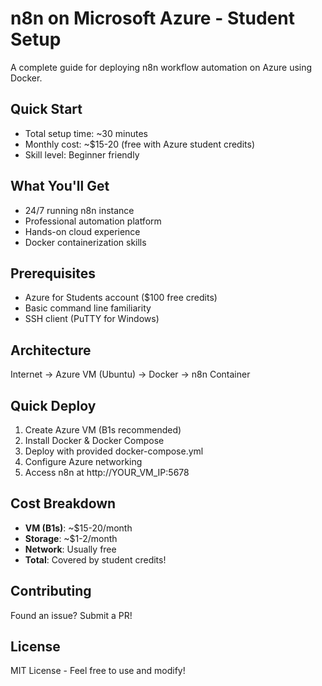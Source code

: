 # n8n on Microsoft Azure - Student Setup

A complete guide for deploying n8n workflow automation on Azure using Docker.

##  Quick Start
- Total setup time: ~30 minutes
- Monthly cost: ~$15-20 (free with Azure student credits)
- Skill level: Beginner friendly

## What You'll Get
- 24/7 running n8n instance
- Professional automation platform
- Hands-on cloud experience
- Docker containerization skills

## Prerequisites
- Azure for Students account ($100 free credits)
- Basic command line familiarity
- SSH client (PuTTY for Windows)

## Architecture
Internet → Azure VM (Ubuntu) → Docker → n8n Container

## Quick Deploy
1. Create Azure VM (B1s recommended)
2. Install Docker & Docker Compose
3. Deploy with provided docker-compose.yml
4. Configure Azure networking
5. Access n8n at http://YOUR_VM_IP:5678

## Cost Breakdown
- **VM (B1s)**: ~$15-20/month
- **Storage**: ~$1-2/month
- **Network**: Usually free
- **Total**: Covered by student credits!

## Contributing
Found an issue? Submit a PR! 

## License
MIT License - Feel free to use and modify!
